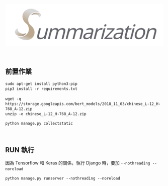 ![summarization](app_news_summary/static/images/ss_logo.png)

<br>

## 前置作業
```shell
sudo apt-get install python3-pip
pip3 install -r requirements.txt

wget -q https://storage.googleapis.com/bert_models/2018_11_03/chinese_L-12_H-768_A-12.zip
unzip -o chinese_L-12_H-768_A-12.zip
```
 <!-- DEBUG=False -->
```shell
python manage.py collectstatic
```
<br>

## RUN 執行
因為 Tensorflow 和 Keras 的關係，執行 Django 時，要加 `--nothreading --noreload`
```shell
python manage.py runserver --nothreading --noreload
```